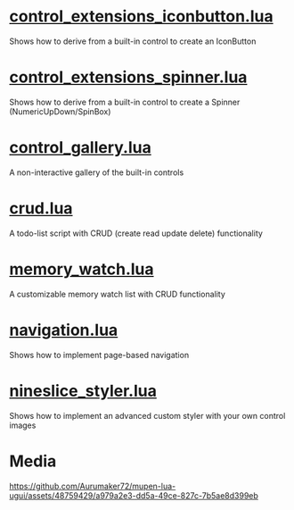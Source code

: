 # [control_extensions_iconbutton.lua](https://github.com/Aurumaker72/mupen-lua-ugui/blob/main/demos/control_extensions_iconbutton.lua)
Shows how to derive from a built-in control to create an IconButton

# [control_extensions_spinner.lua](https://github.com/Aurumaker72/mupen-lua-ugui/blob/main/demos/control_extensions_spinner.lua)
Shows how to derive from a built-in control to create a Spinner (NumericUpDown/SpinBox)

# [control_gallery.lua](https://github.com/Aurumaker72/mupen-lua-ugui/blob/main/demos/control_gallery.lua)
A non-interactive gallery of the built-in controls
# [crud.lua](https://github.com/Aurumaker72/mupen-lua-ugui/blob/main/demos/crud.lua)
A todo-list script with CRUD (create read update delete) functionality

# [memory_watch.lua](https://github.com/Aurumaker72/mupen-lua-ugui/blob/main/demos/memory_watch.lua)
A customizable memory watch list with CRUD functionality

# [navigation.lua](https://github.com/Aurumaker72/mupen-lua-ugui/blob/main/demos/navigation.lua)
Shows how to implement page-based navigation

# [nineslice_styler.lua](https://github.com/Aurumaker72/mupen-lua-ugui/blob/main/demos/nineslice_styler.lua)
Shows how to implement an advanced custom styler with your own control images

# Media


https://github.com/Aurumaker72/mupen-lua-ugui/assets/48759429/a979a2e3-dd5a-49ce-827c-7b5ae8d399eb


